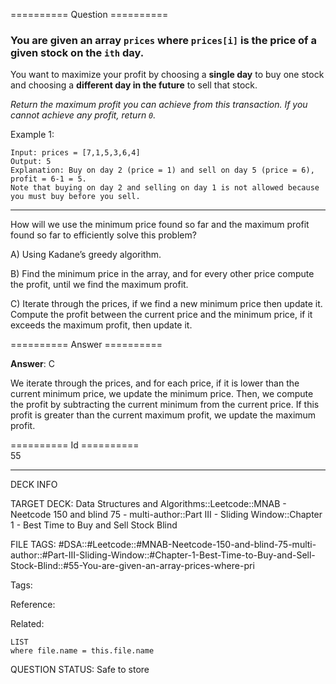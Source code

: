 ========== Question ==========  

### You are given an array `prices` where `prices[i]` is the price of a given stock on the `ith` day.

You want to maximize your profit by choosing a **single day** to buy one stock
and choosing a **different day in the future** to sell that stock.

_Return the maximum profit you can achieve from this transaction. If you cannot
achieve any profit, return `0`._

Example 1:

```
Input: prices = [7,1,5,3,6,4]
Output: 5
Explanation: Buy on day 2 (price = 1) and sell on day 5 (price = 6), profit = 6-1 = 5.
Note that buying on day 2 and selling on day 1 is not allowed because you must buy before you sell.
```

---

How will we use the minimum price found so far and the maximum profit found so
far to efficiently solve this problem?

A) Using Kadane’s greedy algorithm.

B) Find the minimum price in the array, and for every other price compute the
profit, until we find the maximum profit.

C) Iterate through the prices, if we find a new minimum price then update it.
Compute the profit between the current price and the minimum price, if it
exceeds the maximum profit, then update it.  

========== Answer ==========  

**Answer**: C

We iterate through the prices, and for each price, if it is lower than the
current minimum price, we update the minimum price. Then, we compute the profit
by subtracting the current minimum from the current price. If this profit is
greater than the current maximum profit, we update the maximum profit.

========== Id ==========  
55

---

DECK INFO

TARGET DECK: Data Structures and Algorithms::Leetcode::MNAB - Neetcode 150 and blind 75 - multi-author::Part III - Sliding Window::Chapter 1 - Best Time to Buy and Sell Stock Blind

FILE TAGS: #DSA::#Leetcode::#MNAB-Neetcode-150-and-blind-75-multi-author::#Part-III-Sliding-Window::#Chapter-1-Best-Time-to-Buy-and-Sell-Stock-Blind::#55-You-are-given-an-array-prices-where-pri

Tags:

Reference:

Related:

```dataview
LIST
where file.name = this.file.name
```
QUESTION STATUS: Safe to store
